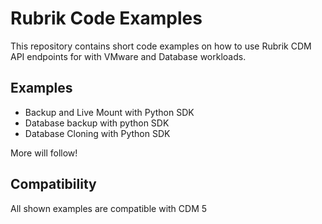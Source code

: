 # Rubrik Code Examples

This repository contains short code examples on how to use Rubrik CDM API endpoints for with VMware and Database workloads.

## Examples
* Backup and Live Mount with Python SDK
* Database backup with python SDK
* Database Cloning with Python SDK

More will follow!

## Compatibility
All shown examples are compatible with CDM 5
